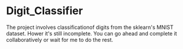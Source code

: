 # Digit_Classifier

The project involves classificationof digits from the sklearn's MNIST dataset.
Hower it's still incomplete. You can go ahead and complete it collaboratively or wait for me to do the rest.
